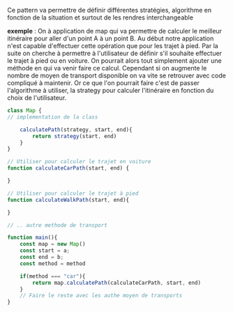 Ce pattern va permettre de définir différentes stratégies, algorithme en fonction de la situation et surtout de les rendres interchangeable

**exemple** : On à application de map qui va permettre de calculer le meilleur itinéraire pour aller d'un point A à un point B. Au début notre application n'est capable d'effectuer cette opération que pour les trajet à pied.
Par la suite on cherche à permettre à l'utilisateur de définir s'il souhaite effectuer le trajet à pied ou en voiture. On pourrait alors tout simplement ajouter une méthode en qui va venir faire ce calcul. Cependant si on augmente le nombre de moyen de transport disponible on va vite se retrouver avec code compliqué à maintenir.
Or ce que l'on pourrait faire c'est de passer l'algorithme à utiliser, la strategy pour calculer l'itinéraire en fonction du choix de l'utilisateur.

```typescript
class Map {
// implementation de la class

	calculatePath(strategy, start, end){
		return strategy(start, end)
	}
}

// Utiliser pour calculer le trajet en voiture
function calculateCarPath(start, end) {

}

// Utiliser pour calculer le trajet à pied
function calculateWalkPath(start, end){

}

// .. autre methode de transport

function main(){
	const map = new Map()
	const start = a;
	const end = b;
	const method = method

	if(method === "car"){
		return map.calculatePath(calculateCarPath, start, end)
	}
	// Faire le reste avec les authe moyen de transports
}
```